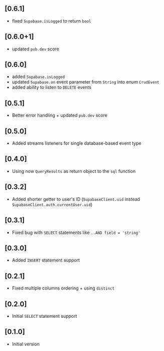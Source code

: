 ## [0.6.1]
* fixed `Supabase.isLogged` to return `bool`

## [0.6.0+1]
* updated `pub.dev` score

## [0.6.0]
- added `Supabase.isLogged`
- updated `Supabase.on` event parameter from `String` into enum `CrudEvent`
- added ability to listen to `DELETE` events

## [0.5.1]
- Better error handling + updated `pub.dev` score

## [0.5.0]
- Added streams listeners for single database-based event type

## [0.4.0]
- Using now `QueryResults` as return object to the `sql` function

## [0.3.2]
- Added shorter getter to user's ID (`SupabaseClient.uid` instead `SupabaseClient.auth.currentUser.uid`)

## [0.3.1]
- Fixed bug with `SELECT` statements like `..AND field = 'string'`

## [0.3.0]
- Added `INSERT` statement support

## [0.2.1]
- Fixed multiple columns ordering + using `distinct`

## [0.2.0]
- Initial `SELECT` statement support

## [0.1.0]
- Initial version
